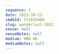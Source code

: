 ```yaml
---
sequence: 1
date: 2013-10-13
imdbId: tt1655460
slug: wanderlust-2012
venue: null
venueNotes: null
medium: HBO HD
mediumNotes: null
---
```


